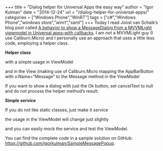 +++
title = "Dialog helper for Universal Apps the easy way"
author = "Igor Kulman"
date = "2014-12-24"
url = "/dialog-helper-for-universal-apps/"
categories = ["Windows Phone","WinRT"]
tags = ["c#","Windows Phone","windows store","winrt","xaml"]
+++
Today I read Joost van Schaik&#8217;s blog post called [A behavior to show a MessageDialog from a MVVMLight viewmodel in Universal apps–with callbacks][1]. I am not a MVVMLight guy (I use Caliburn.Micro) and I personally use an approach that uses a little less code, employing a helper class.

**Helper class**

<script src="https://gist.github.com/igorkulman/fda1860b35d5312e9157.js?file=DialogHelper.cs"></script>

with a simple usage in ViewModel

<!--more-->

<script src="https://gist.github.com/igorkulman/fda1860b35d5312e9157.js?file=usage.cs"></script>

and in the View (making use of Caliburn.Micro mapping the AppBarButton with x:Name=&#8221;Message&#8221; to the Message method in the ViewModel

<script src="https://gist.github.com/igorkulman/fda1860b35d5312e9157.js?file=usage.xaml"></script>

If you want to show a dialog with just the Ok button, set cancelText to null and do not process the helper method&#8217;s result.

**Simple service**

If you do not like static classes, just make it service

<script src="https://gist.github.com/igorkulman/fda1860b35d5312e9157.js?file=DialogHelperService.cs"></script>

the usage in the ViewModel will change just slightly

<script src="https://gist.github.com/igorkulman/fda1860b35d5312e9157.js?file=usage2.cs"></script>

and you can easily mock the service and test the ViewModel.

You can find the complete code in a sample solution on GitHub: <https://github.com/igorkulman/SampleMessagePopup>.

 [1]: http://dotnetbyexample.blogspot.nl/2014/12/a-behavior-to-show-messagedialog-from.html

